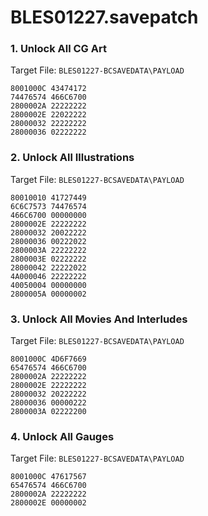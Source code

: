 # BLES01227.savepatch

### 1. Unlock All CG Art

Target File: `BLES01227-BCSAVEDATA\PAYLOAD`

```
8001000C 43474172
74476574 466C6700
2800002A 22222222
2800002E 22022222
28000032 22222222
28000036 02222222
```

### 2. Unlock All Illustrations

Target File: `BLES01227-BCSAVEDATA\PAYLOAD`

```
80010010 41727449
6C6C7573 74476574
466C6700 00000000
2800002E 22222222
28000032 20022222
28000036 00222022
2800003A 22222222
2800003E 02222222
28000042 22222022
4A000046 22222222
40050004 00000000
2800005A 00000002
```

### 3. Unlock All Movies And Interludes

Target File: `BLES01227-BCSAVEDATA\PAYLOAD`

```
8001000C 4D6F7669
65476574 466C6700
2800002A 22222222
2800002E 22222222
28000032 20222222
28000036 00000222
2800003A 02222200
```

### 4. Unlock All Gauges

Target File: `BLES01227-BCSAVEDATA\PAYLOAD`

```
8001000C 47617567
65476574 466C6700
2800002A 22222222
2800002E 00000002
```

